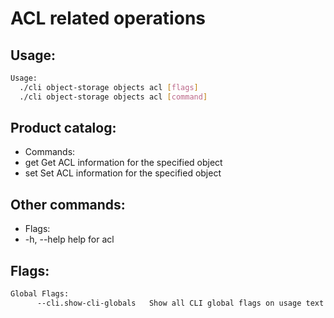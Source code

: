 # ACL related operations

## Usage:
```bash
Usage:
  ./cli object-storage objects acl [flags]
  ./cli object-storage objects acl [command]
```

## Product catalog:
- Commands:
- get         Get ACL information for the specified object
- set         Set ACL information for the specified object

## Other commands:
- Flags:
- -h, --help   help for acl

## Flags:
```bash
Global Flags:
      --cli.show-cli-globals   Show all CLI global flags on usage text
```

